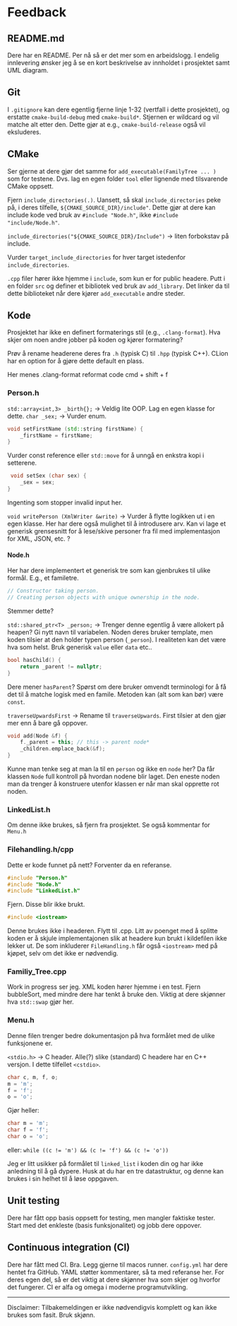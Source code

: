 # Feedback

## README.md

Dere har en README. Per nå så er det mer som en arbeidslogg. I endelig innlevering ønsker jeg å se en kort beskrivelse av innholdet i prosjektet samt UML diagram.

## Git

I `.gitignore` kan dere egentlig fjerne linje 1-32 (vertfall i dette prosjektet), og erstatte `cmake-build-debug` med `cmake-build*`. 
Stjernen er wildcard og vil matche alt etter den. Dette gjør at e.g., `cmake-build-release` også vil eksluderes. 

## CMake

Ser gjerne at dere gjør det samme for `add_executable(FamilyTree ... )` som for testene. Dvs. lag en egen folder `tool` eller lignende med tilsvarende CMake oppsett.

Fjern `include_directories(.)`. Uansett, så skal `include_directories` peke på, i deres tilfelle, `${CMAKE_SOURCE_DIR}/include"`. Dette gjør at dere kan include kode ved bruk av `#include "Node.h"`, ikke `#include "include/Node.h"`.


`include_directories("${CMAKE_SOURCE_DIR}/Include")` -> liten forbokstav på include. 

Vurder `target_include_directories` for hver target istedenfor `include_directories`.

`.cpp` filer hører ikke hjemme i `include`, som kun er for public headere. Putt i en folder `src` og definer et bibliotek ved bruk av `add_library`. Det linker da til dette biblioteket når dere kjører `add_executable` andre steder.

## Kode

Prosjektet har ikke en definert formaterings stil (e.g., `.clang-format`). Hva skjer om noen andre jobber på koden og kjører formatering?

Prøv å rename headerene deres fra `.h` (typisk C) til `.hpp` (typisk C++). CLion har en option for å gjøre dette default en plass.

Her menes .clang-format
reformat code cmd + shift + f

### Person.h

`std::array<int,3> _birth{};` -> Veldig lite OOP. Lag en egen klasse for dette.
`char _sex;` -> Vurder enum.


```cpp
void setFirstName (std::string firstName) {
    _firstName = firstName;
}
```
Vurder const reference eller `std::move` for å unngå en enkstra kopi i setterene.

```cpp
 void setSex (char sex) {
    _sex = sex;
}
```
Ingenting som stopper invalid input her. 


`void writePerson (XmlWriter &write)` -> Vurder å flytte logikken ut i en egen klasse. Her har dere også mulighet til å introdusere arv. Kan vi lage et generisk grensesnitt for å lese/skive personer fra fil med implementasjon for XML, JSON, etc. ? 

#### Node.h

Her har dere implementert et generisk tre som kan gjenbrukes til ulike formål. E.g., et familetre. 

```cpp
// Constructor taking person.
// Creating person objects with unique ownership in the node.
```

Stemmer dette?

`std::shared_ptr<T> _person;` -> Trenger denne egentlig å være allokert på heapen? Gi nytt navn til variabelen. Noden deres bruker template, men koden tilsier at den holder typen person (`_person`). I realiteten kan det være hva som helst. Bruk generisk `value` eller `data` etc..

```cpp
bool hasChild() {
    return _parent != nullptr;
}
```
Dere mener `hasParent`? Spørst om dere bruker omvendt terminologi for å få det til å matche logisk med en famile. 
Metoden kan (alt som kan bør) være `const`.

`traverseUpwardsFirst` -> Rename til `traverseUpwards`. First tilsier at den gjør mer enn å bare gå oppover. 

```cpp
void add(Node &f) {
    f._parent = this; // this -> parent node*
    _children.emplace_back(&f);
}
```

Kunne man tenke seg at man la til en `person` og ikke en `node` her? Da får klassen `Node` full kontroll på hvordan nodene blir laget. Den eneste noden man da trenger å konstruere utenfor klassen er når man skal opprette rot noden.

### LinkedList.h

Om denne ikke brukes, så fjern fra prosjektet. Se også kommentar for `Menu.h`

### Filehandling.h/cpp

Dette er kode funnet på nett? Forventer da en referanse.

```cpp
#include "Person.h"
#include "Node.h"
#include "LinkedList.h"
```

Fjern. Disse blir ikke brukt.

```cpp
#include <iostream>
```

Denne brukes ikke i headeren. Flytt til .cpp. Litt av poenget med å splitte koden er å skjule implementajonen slik at headere kun brukt i kildefilen ikke lekker ut. De som inkluderer `FileHandling.h` får også `<iostream>` med på kjøpet, selv om det ikke er nødvendig.

### Familiy_Tree.cpp

Work in progress ser jeg. XML koden hører hjemme i en test.
Fjern bubbleSort, med mindre dere har tenkt å bruke den. Viktig at dere skjønner hva `std::swap` gjør her.

### Menu.h

Denne filen trenger bedre dokumentasjon på hva formålet med de ulike funksjonene er.

`<stdio.h>` -> C header. Alle(?) slike (standard) C headere har en C++ versjon. I dette tilfellet `<cstdio>`.  

```cpp
char c, m, f, o;
m = 'm';
f = 'f';
o = 'o';
```

Gjør heller:

```cpp
char m = 'm';
char f = 'f';
char o = 'o';
```

eller: `while ((c != 'm') && (c != 'f') && (c != 'o'))`

Jeg er litt usikker på formålet til `linked_list` i koden din og har ikke anledning til å gå dypere. Husk at du har en tre datastruktur, og denne kan brukes i sin helhet til å løse oppgaven.

## Unit testing

Dere har fått opp basis oppsett for testing, men mangler faktiske tester. Start med det enkleste (basis funksjonalitet) og jobb dere oppover.

## Continuous integration (CI)

Dere har fått med CI. Bra. 
Legg gjerne til macos runner.
`config.yml` har dere hentet fra GitHub. YAML støtter kommentarer, så ta med referanse her.
For deres egen del, så er det viktig at dere skjønner hva som skjer og hvorfor det fungerer. CI er alfa og omega i moderne programutvikling.

---

Disclaimer: Tilbakemeldingen er ikke nødvendigvis komplett og kan ikke brukes som fasit. Bruk skjønn.
